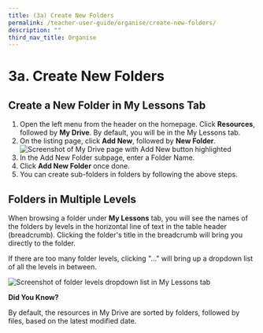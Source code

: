 ```yaml
---
title: (3a) Create New Folders
permalink: /teacher-user-guide/organise/create-new-folders/
description: ""
third_nav_title: Organise
---
```

<h1>3a. Create New Folders</h1>

<h2>Create a New Folder in My Lessons Tab</h2>

<ol>
  <li>Open the left menu from the header on the homepage. Click <strong>Resources</strong>, followed by <strong>My Drive</strong>. By default, you will be in the My Lessons tab.</li>
  <li>On the listing page, click <strong>Add New</strong>, followed by <strong>New Folder</strong>.
    <br>
    <img alt="Screenshot of My Drive page with Add New button highlighted" src="https://docs.learning.moe.edu.sg/sls-user-guide/vle/media/images/UpdatedAssets/Teacher/MD-OwnedByMe.png">
  </li>
  <li>In the Add New Folder subpage, enter a Folder Name.</li>
  <li>Click <strong>Add New Folder</strong> once done.</li>
  <li>You can create sub-folders in folders by following the above steps.</li>
</ol>

<h2>Folders in Multiple Levels</h2>

<p>When browsing a folder under <strong>My Lessons</strong> tab, you will see the names of the folders by levels in the horizontal line of text in the table header (breadcrumb). Clicking the folder's title in the breadcrumb will bring you directly to the folder.</p>

<p>If there are too many folder levels, clicking "..." will bring up a dropdown list of all the levels in between.</p>

<img alt="Screenshot of folder levels dropdown list in My Lessons tab" src="https://docs.learning.moe.edu.sg/sls-user-guide/vle/media/images/UpdatedAssets/Teacher/MDMultipleFolders.png">

<p><strong>Did You Know?</strong></p>

<p>By default, the resources in My Drive are sorted by folders, followed by files, based on the latest modified date.</p>
